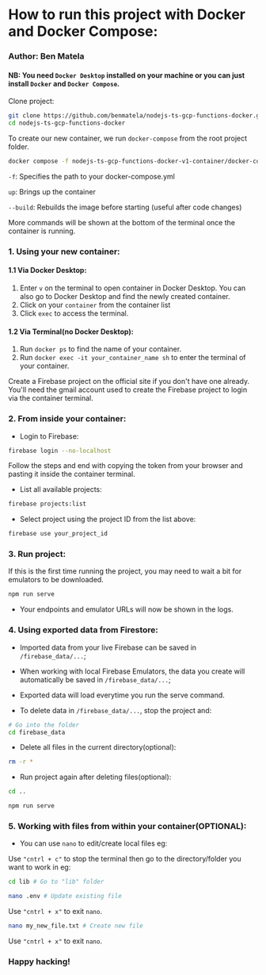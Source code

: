 # How to run this project with Docker and Docker Compose:
### Author: Ben Matela

#### NB: You need `Docker Desktop` installed on your machine or you can just install `Docker` and `Docker Compose`.

Clone project:

```bash
git clone https://github.com/benmatela/nodejs-ts-gcp-functions-docker.git
cd nodejs-ts-gcp-functions-docker
```

To create our new container, we run `docker-compose` from the root project folder.

```bash
docker compose -f nodejs-ts-gcp-functions-docker-v1-container/docker-compose.yml up --build
```

`-f`: Specifies the path to your docker-compose.yml

`up`: Brings up the container

`--build`: Rebuilds the image before starting (useful after code changes)

More commands will be shown at the bottom of the terminal once the container is running.

### 1. Using your new container:

#### 1.1 Via Docker Desktop:

1. Enter `v` on the terminal to open container in Docker Desktop. You can also go to Docker Desktop and find the newly created container.
2. Click on your `container` from the container list
3. Click `exec` to access the terminal.

#### 1.2 Via Terminal(no Docker Desktop):

1. Run `docker ps` to find the name of your container.
2. Run `docker exec -it your_container_name sh` to enter the terminal of your container.

Create a Firebase project on the official site if you don't have one already. 
You'll need the gmail account used to create the Firebase project to login via the container terminal.

### 2. From inside your container:

- Login to Firebase:

``` bash
firebase login --no-localhost
```

Follow the steps and end with copying the token from your browser and pasting it inside the container terminal.

- List all available projects:

``` bash
firebase projects:list
```

- Select project using the project ID from the list above:

``` bash
firebase use your_project_id
```

### 3. Run project: 

If this is the first time running the project, you may need to wait a bit for emulators to be downloaded.

``` bash
npm run serve
```

- Your endpoints and emulator URLs will now be shown in the logs.

### 4. Using exported data from Firestore:

- Imported data from your live Firebase can be saved in `/firebase_data/...`;

- When working with local Firebase Emulators, the data you create will automatically be saved in `/firebase_data/...`;

- Exported data will load everytime you run the serve command.

- To delete data in `/firebase_data/...`, stop the project and:

```sh
# Go into the folder
cd firebase_data
```

* Delete all files in the current directory(optional):

```sh
rm -r *
```

* Run project again after deleting files(optional):

```sh
cd ..
```

``` bash
npm run serve
```

### 5. Working with files from within your container(OPTIONAL):

- You can use `nano` to edit/create local files eg:

Use `"cntrl + c"` to stop the terminal then go to the directory/folder you want to work in eg:

```bash
cd lib # Go to "lib" folder
```

```bash
nano .env # Update existing file
```

Use `"cntrl + x"` to exit `nano`.

```bash
nano my_new_file.txt # Create new file
```

Use `"cntrl + x"` to exit `nano`.

### Happy hacking!
